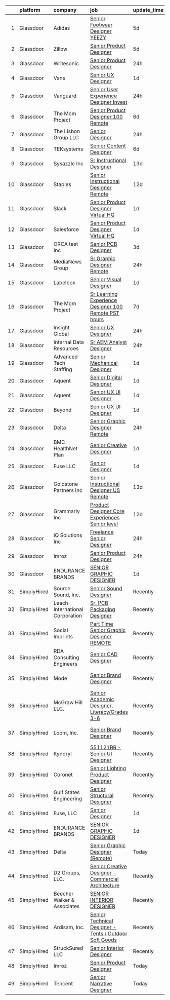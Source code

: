 

|    | platform    | company                         | job                                                                                                                                                                                                                                                                                                                                                                                                                                                                                                                                                                                                                                                                                                                                                                                                                                                                                                                                                                                                                                                                                                                                                                                                                                                                                                                                                                                                                                                                                                                                                                          | update_time   | location                 |
|---:|:------------|:--------------------------------|:-----------------------------------------------------------------------------------------------------------------------------------------------------------------------------------------------------------------------------------------------------------------------------------------------------------------------------------------------------------------------------------------------------------------------------------------------------------------------------------------------------------------------------------------------------------------------------------------------------------------------------------------------------------------------------------------------------------------------------------------------------------------------------------------------------------------------------------------------------------------------------------------------------------------------------------------------------------------------------------------------------------------------------------------------------------------------------------------------------------------------------------------------------------------------------------------------------------------------------------------------------------------------------------------------------------------------------------------------------------------------------------------------------------------------------------------------------------------------------------------------------------------------------------------------------------------------------|:--------------|:-------------------------|
|  1 | Glassdoor   | Adidas                          | [Senior Footwear Designer   YEEZY](https://www.glassdoor.com/partner/jobListing.htm?pos=125&ao=1136043&s=58&guid=000001831bf7c00794ba475a1ad87d18&src=GD_JOB_AD&t=SR&vt=w&cs=1_ad9b17dc&cb=1662621565332&jobListingId=1008115144490&jrtk=3-0-1gcdvfg1fkhrb801-1gcdvfg27ghqe800-e8216bb9d4683284-)                                                                                                                                                                                                                                                                                                                                                                                                                                                                                                                                                                                                                                                                                                                                                                                                                                                                                                                                                                                                                                                                                                                                                                                                                                                                            | 5d            | Los Angeles, CA          |
|  2 | Glassdoor   | Zillow                          | [Senior Product Designer](https://www.glassdoor.com/partner/jobListing.htm?pos=103&ao=1110586&s=58&guid=000001831bf7c00794ba475a1ad87d18&src=GD_JOB_AD&t=SR&vt=w&cs=1_7c6bf01d&cb=1662621565330&jobListingId=1008114837140&cpc=2CAED5C921A5F994&jrtk=3-0-1gcdvfg1fkhrb801-1gcdvfg27ghqe800-1ccacf801048374b--6NYlbfkN0ANMurRYyPEXg08u6OamUd1Mvhk-zhFSGYIZgoJR86UvYL2v6MoUqae-sD5DnU21vrmb30SKT2acmyFiFzWOPQ2CxQ8osiux1390edQMwiJc6YO67ewCjS01Cmt51c4fYWwQqVkKLEE2dIg2C0e_DnszOmY_leB2_n55S9BDs3923LCYSf0jKE9fYV5dX5y6EIvyDatksHJExOyyqI9XNebF0EhxE_5Qm8JIb9cu5DB7Yjn90ZLNwwHoqpAIkQebIGEVHEyq9oPS2-H4FOm4XMyn8V98D9cuyDduQrvvjhaovqsJw006A8fditmgbhz6KZ6xE_HI49gzLZ3CmSLUv6lnBsa8t8odRI3Jnu7XHXrVLfNtDjzpX2nXWy5ObJox1nFPIg8IPiybQ5rKNjFUs7-4znYcVi-O1L89sUow9QPGzplmUhlek6b1Ti8PnFGPkQajcorcVCrXvLB7fZD2KwM7oZJPjhdC4oQ6F-08G7iXZS_rT0_lCZ8KvUMykQYF2LOeMd--zO0d2BZRnAoBtcnI4ukSK3Pg55He5jxYkfG-mxucFbpV-z2tmFPYZXwoB2fBwd9fy8Cl3rao47y_MjVphEpfChkTbRtZ8W2J0m4QDlhl2APpwJ_N8DbojvszxqcFjZFe_fwhT0LxDJKejX9T-RDfEZ_5c3HAS8BkyLiae6G4n8QV9VRckH7PZ10NVoaBAnRruw2MoawIL5fe8rbs_bkZgikLcIeGexPGis6mbxxplli7PL8UYDmbUdh28-HfkOrZ2OZgusYNGIWfmuDGmBWMGeKV1AfJ6a4aTpk2TjmtXtjx97D1i8W5JXRBahTTrX9gnDiAn8Ek8ZVmZvx_Q-_okJOFuIoiZR0CsbvZ2IplS8WTsJJ-ObpvQt1f9yT3DcBeCBXJtdUjtGcN5l5Ti_HopZTYJM%3D)                                                                                                                                                                                                                                                                                  | 5d            | Irvine, CA               |
|  3 | Glassdoor   | Writesonic                      | [Senior Product Designer](https://www.glassdoor.com/partner/jobListing.htm?pos=127&ao=1136043&s=58&guid=000001831bf7c00794ba475a1ad87d18&src=GD_JOB_AD&t=SR&vt=w&cs=1_1f5eaac3&cb=1662621565333&jobListingId=1008124230939&jrtk=3-0-1gcdvfg1fkhrb801-1gcdvfg27ghqe800-e34c14eb14290fdc-)                                                                                                                                                                                                                                                                                                                                                                                                                                                                                                                                                                                                                                                                                                                                                                                                                                                                                                                                                                                                                                                                                                                                                                                                                                                                                     | 24h           | Remote                   |
|  4 | Glassdoor   | Vans                            | [Senior UX Designer](https://www.glassdoor.com/partner/jobListing.htm?pos=123&ao=1136043&s=58&guid=000001831bf7c00794ba475a1ad87d18&src=GD_JOB_AD&t=SR&vt=w&cs=1_dd1db5cb&cb=1662621565332&jobListingId=1008121672973&jrtk=3-0-1gcdvfg1fkhrb801-1gcdvfg27ghqe800-a24afcf250f3bbaa-)                                                                                                                                                                                                                                                                                                                                                                                                                                                                                                                                                                                                                                                                                                                                                                                                                                                                                                                                                                                                                                                                                                                                                                                                                                                                                          | 1d            | Colorado                 |
|  5 | Glassdoor   | Vanguard                        | [Senior User Experience Designer   Invest](https://www.glassdoor.com/partner/jobListing.htm?pos=104&ao=1110586&s=58&guid=000001831bf7c00794ba475a1ad87d18&src=GD_JOB_AD&t=SR&vt=w&cs=1_7646f437&cb=1662621565331&jobListingId=1008124272557&cpc=ACAF1607C5C1E404&jrtk=3-0-1gcdvfg1fkhrb801-1gcdvfg27ghqe800-a005b779d9950b08--6NYlbfkN0BWQs_M7ZA8XLbIFWVw-PYcVVEPryqVLyWhKaEKPskHyy2-z6Z78n5au6PljKOGTArGtn46cKS_oGyRuq-imvqj367xJEgQQ2x6a7-hejN_yYFohPBeq6kl-u2mHZyRP6g9hCs_xG0DV9UC5jjLeZaGywIN8vaIWdOznBkdJ23Rfi32VhxjAAEjV_HGN9MEhQYmz83I4jm1RVLSCCXda8TQiCZNLy-FCyj4DppTAegxhNLqQnSSoAf7nsALbRpha2EAww5SzB9VeD7ISeO5S0jdMQPVZEG_fleC9jss3_gH1gAJJBLU-0wavSEPvtOtpFhYiMyXBUCSoDiCu4KHB7XQeBp9n38IB7aka2vn-HWyAEuYClorp4ikI0ljHWTUFDsuqqOlhgvStitQEjxNPaRO_8lBIJsAeBRBYX--ZkDt7EN1S2J-8nvTTzTxm8P0oUejJQJ92J4CRN_Tz13sat7NSgRjgry1BpCIqEc9qWCDozAP9g-D3BRL2BFwP_MaxQYodTZ9vNh1X8IGYgX7kijgGSirehRV914i6kQmeDVychq4RagbNtUmea6mSydlOSumz99l_l4r-HYrLEIGjedAJRvsnH2Aynrw69ocYkcHHebomOGFxHV4sxm9_NW5XiuKD-U0TPvvNqK25fsS7tQT2YZshF-TUgT-Cqq28KZwqOfV67_zv7fg4cMYasuE8j-gYOGK-7_VbmBI6dhHMtPjEz0VOgrvpvV8HBH3tj3cHtyErp-aVd3sWWI7m57uTb84JQWagKxckW5D3YzGwDc0mJMvL2pPAFKUt2iL2QGnv3z84Dm-aXLRXfwpQc3nqzx7RzHeB3Sd48-V8CUutCk6NbbunDN7Q1mYHTwLRlOSuGVbukEvtHvDpIZGcHv2yM8MTp8hQ8ltZjh1CPMfHsZVlD8jUyI-ZuRstV4l3TLVzw74AWwqwltfWIvvukim6qQXHxWMk4tobbp2SW2q4J0ef9xckradLAEI1pdntuuR_gXY6yHGi-0YSTFzHHEzFwB2SrDCQB79r432M7MeC2eXDwvQKHoiQzqb0loFnj-YmMiXhBFKz9Cnzrd8-0YuaWap_iyryEWDxv7narMuM5-GptT4dE99Ocq7iFYje0c740nqqlGGxG-LtXp6JzJtAGn95VN_YqXPQ5lytdEjmj7-zF7H_0vvMb0%3D) | 24h           | Malvern, PA              |
|  6 | Glassdoor   | The Mom Project                 | [Senior Product Designer  100  Remote ](https://www.glassdoor.com/partner/jobListing.htm?pos=106&ao=1110586&s=58&guid=000001831bf7c00794ba475a1ad87d18&src=GD_JOB_AD&t=SR&vt=w&cs=1_a3de6ca2&cb=1662621565331&jobListingId=1008112300120&cpc=C19BE7EA145E205E&jrtk=3-0-1gcdvfg1fkhrb801-1gcdvfg27ghqe800-d957ba5292b8749a--6NYlbfkN0BDp_epf89aHDQhKpPegNJQ_ldQpEFZQsM9OcONMGxWx6pU56EKHF58QjVdAUvn2gUgn1E3661QXmo4POchIOua-134yFu7hMdutyJTXNL3dFISmCmER8_AwNcTtUGoQrzgEjgwKkbZ9hAOXEb75gv-s6WMLvqinLT1g8ZgGEKKUq-v2e1-KYvSqJUMbsnsJYPIbE0Z8i7xh1UAnQkwrJHe2tYd0X7r3d-Bt9-cERWCcMfxjoz12fMKkb98I0UDo-1TGVH7vQ-dGFdVlPTx5KCupLLanMLdxhidVb-P0OaF3ZctMMsNQPhk_j8ZUZkqcGpzZs9fwSAS0KLJCUN8NlIHLeqV0pXhDJrG-BbKCB7tGwT50UqhkqksUI2i2lpD0yMg1Sp5p1eH-82iUGXfchusbsATTnxAyUCPErAkQqA9eq4qoS461CPMkisgV0Qd4_J0upQpwRFkcFYMNTZbhCDExkD9mLVf6ee7Ishw52f3MfVcl7Zm8ivxu_dPT5-vGpbOlxM11OuTGj28P_4Nvvqj-9nlguTh8YGOpOIjpqoSLneCiQVxTfTqGSmBkOzj4Em7vSKPj2RZHw%3D%3D)                                                                                                                                                                                                                                                                                                                                                                                                                                                                                                                                                                                                                      | 6d            | Remote                   |
|  7 | Glassdoor   | The Lisbon Group  LLC           | [Senior Designer](https://www.glassdoor.com/partner/jobListing.htm?pos=124&ao=1136043&s=58&guid=000001831bf7c00794ba475a1ad87d18&src=GD_JOB_AD&t=SR&vt=w&ea=1&cs=1_5cfc92cd&cb=1662621565332&jobListingId=1008123338289&jrtk=3-0-1gcdvfg1fkhrb801-1gcdvfg27ghqe800-56af5db072dff4af-)                                                                                                                                                                                                                                                                                                                                                                                                                                                                                                                                                                                                                                                                                                                                                                                                                                                                                                                                                                                                                                                                                                                                                                                                                                                                                        | 24h           | Houston, TX              |
|  8 | Glassdoor   | TEKsystems                      | [Senior Content Designer](https://www.glassdoor.com/partner/jobListing.htm?pos=116&ao=1110586&s=58&guid=000001831bf7c00794ba475a1ad87d18&src=GD_JOB_AD&t=SR&vt=w&cs=1_47572130&cb=1662621565332&jobListingId=1008109232212&cpc=3BA4CE39D5B5DEF5&jrtk=3-0-1gcdvfg1fkhrb801-1gcdvfg27ghqe800-3d02cd1fc591f427--6NYlbfkN0AuKz8EBO1xHDEL7V2YF9xF3dC_I9B9i-Zw2Jh8clPMK3KTieKealHQMRxLfyLBLKL7Hm38dDXoDu1zpNUinjRa5LuRFcBSc5JCUb-F2QiJHnXuO7DXoPKjsOOdvQ1mHAM2Eqj6x_7FczrKDWMxuYax28uVfYT3yWNhbf7Yy_mVhsMQ5vTnhchym8_vzA9ARAdUrgtaPJeuUHxzh4ripGqdvU3KyfKj0IKo4Z2z8zf0AoRo4TYG-RXyurCq2En0ztPzP1Ttxe8kIy1MURWKOvjddEqU_F7CgIMAU99epXKy8f8jWcct_goNU1-CrOS-1lD-CgtWvJLgBfGJId9Lmr9s20O0-pfsog2_vDIh1m47uuXzKYU1Zg3I2S2uoesO6ztrA5ByeU1HPrlfJXHO1TzlpgpQ-4ICbN0SpbXUtnufTHMBQNqH5_bt_FmGMl3W5ZZB4eeG6AzMLhLV5szRjDW63bueYIU9z9CtYXw1kEqXBZcFLXWfGYYh-kXU58tjG8jseDwdQEOsXeFWLsbe0dvCusPq5-Pjr49OfTpoH80LhwUc0v-o7egLP-GygFb2PvB9EUSFUfGE66aQzuAMd2ZtBRyA1Gmayx5Q8PhDZgN2PBoHP2H5IVFwA-IIAo8lTwNG3RuIgAVYog-85l7EeR61JjjG8xg4iph8uouiRkjv5EiOJztV1dU1aFvdkg_asLKuAaSl4n_GhR6NTZCHXzJfwsNCJo0AvkzxlAVM5uzkMB5mqpPoJzqJRBXjRlwwT7qHmQp-S8QnfVzpk2N5vITfCOYvgDFfZbtjcZu5ynxB7Xe8m5lavAZwJk_cxZI05fam7-ebQMoLF685XToLaRDgSbrkjn6qJ0cA80Dc_f1DtgRnoBv5YR9EG2WmxGAXaK9OAQACGtSHF0UqLGH1524fQkyAvAfcuPQ%3D)                                                                                                                                                                                                                                                                                  | 6d            | Mountain View, CA        |
|  9 | Glassdoor   | Sysazzle Inc                    | [Sr  Instructional Designer](https://www.glassdoor.com/partner/jobListing.htm?pos=115&ao=1110586&s=58&guid=000001831bf7c00794ba475a1ad87d18&src=GD_JOB_AD&t=SR&vt=w&ea=1&cs=1_12632fd8&cb=1662621565332&jobListingId=1008094371868&cpc=9908D8D4413DBB8A&jrtk=3-0-1gcdvfg1fkhrb801-1gcdvfg27ghqe800-d1e30eb564645d32--6NYlbfkN0BHmuOUQiGxZlIboXRCrnOB1bk0QkSGbGX7yxzhgRysNhglpeekY3X1wDa7BzirfJIE-XZI96pT4vsCDo_PwVhCrQa8H_dn6HuGc3dI6Au5lFOBOQnw88rRufmRln1Uzxma7VZhtrwMd6uMTKFJi1s8KhsbQhyj9AFtzXfcqHMAkMfzRW14V10xerNyCpWVtNwrH6GkzbbZMiDcsHq7W0XKjVIcldA7rbjeLn60DtPiCwy00vqgFDc1UWB1aOAKmwcSDtoG2wsWyhCxGojOpUpJAg4gKb_5S1Te6G2XfVrMRYh2tZYoYX5lkUNQMDCnWBYu_USqVD2VEpAlObpA3Sv889QFN_YZh6-CZCHheA_w9kWB1v4Ry6QjFZamWFnVrfuvNKsCdjSPF3Do7TmUqkaqdC1Z-Alf77yjD59Oir1MGnsorX8wTkLq7v13sXJnTXgMwa03hn8iKW0M39Du3KW1fpxfEu5OZof5v59poofWNMHrZoE_P5A8g4QwBVN9-s4%3D)                                                                                                                                                                                                                                                                                                                                                                                                                                                                                                                                                                                                                                                                                                          | 13d           | Remote                   |
| 10 | Glassdoor   | Staples                         | [Senior Instructional Designer  Remote ](https://www.glassdoor.com/partner/jobListing.htm?pos=129&ao=1136043&s=58&guid=000001831bf7c00794ba475a1ad87d18&src=GD_JOB_AD&t=SR&vt=w&cs=1_3402ad2f&cb=1662621565333&jobListingId=1008096312200&jrtk=3-0-1gcdvfg1fkhrb801-1gcdvfg27ghqe800-53536dad47dcdb00-)                                                                                                                                                                                                                                                                                                                                                                                                                                                                                                                                                                                                                                                                                                                                                                                                                                                                                                                                                                                                                                                                                                                                                                                                                                                                      | 12d           | Framingham, MA           |
| 11 | Glassdoor   | Slack                           | [Senior Product Designer  Virtual HQ](https://www.glassdoor.com/partner/jobListing.htm?pos=117&ao=1136043&s=58&guid=000001831bf7c00794ba475a1ad87d18&src=GD_JOB_AD&t=SR&vt=w&cs=1_d8ee8cee&cb=1662621565332&jobListingId=1008120999130&jrtk=3-0-1gcdvfg1fkhrb801-1gcdvfg27ghqe800-85a9075fa1750793-)                                                                                                                                                                                                                                                                                                                                                                                                                                                                                                                                                                                                                                                                                                                                                                                                                                                                                                                                                                                                                                                                                                                                                                                                                                                                         | 1d            | San Francisco, CA        |
| 12 | Glassdoor   | Salesforce                      | [Senior Product Designer  Virtual HQ](https://www.glassdoor.com/partner/jobListing.htm?pos=120&ao=1136043&s=58&guid=000001831bf7c00794ba475a1ad87d18&src=GD_JOB_AD&t=SR&vt=w&cs=1_534e56cc&cb=1662621565332&jobListingId=1008121518662&jrtk=3-0-1gcdvfg1fkhrb801-1gcdvfg27ghqe800-3e81281f00d9b3e3-)                                                                                                                                                                                                                                                                                                                                                                                                                                                                                                                                                                                                                                                                                                                                                                                                                                                                                                                                                                                                                                                                                                                                                                                                                                                                         | 1d            | Remote                   |
| 13 | Glassdoor   | ORCA test  Inc                  | [Senior PCB Designer](https://www.glassdoor.com/partner/jobListing.htm?pos=101&ao=1110586&s=58&guid=000001831bf7c00794ba475a1ad87d18&src=GD_JOB_AD&t=SR&vt=w&ea=1&cs=1_dfaf41fc&cb=1662621565331&jobListingId=1008117629711&cpc=0AE43CF55DD5119E&jrtk=3-0-1gcdvfg1fkhrb801-1gcdvfg27ghqe800-1376f8354f00a36a--6NYlbfkN0A953Z9EfJZc5Z9y7Wb0NkuJO-5BBnqXCJSieP3bN3oTxAO8dGQJw4j9fmUpM-NEMBgudJcq7mJPkKFTho0KWlf1avwem0MYtumXE65bwg7YXIQibV2OD8tlQ5st8zNeTLMjSy5dEysL9hVJoUCGqxFHSn0x6elus7p1hXe6X2r-JJyZ0AjPGSZ_oWPp-rwZk4sEapuS8JfRegaK-kB-dB3dGsNTaQJ7VoM_qXabEcTT7U58ymsVBn0jJcjVHICOXIlZho3O9AvyvriaJgBfjQlXDkySL1-cVeBxiZmZecnmCu0EVc6kmy5PvuQpb1InBim0Vtce6z724pemstecBbJt1VskZbLkA7evSzXjHJPCo4bUEiCWwLQ7sXzHRLZxyNPQ2FwXTSaPtceoOZya38vuQgs9u1lyGSyduf8LiF8yzB1M0kon5SmpaOjZVVHb513Vt57IrflBxPSMLx1iAKVTvfM52ewiTis9rGTo-osE1jk02hnJYK4BY7NQq8oxF9mvFYHqjFTFw%3D%3D)                                                                                                                                                                                                                                                                                                                                                                                                                                                                                                                                                                                                                                                                                                   | 3d            | Remote                   |
| 14 | Glassdoor   | MediaNews Group                 | [Sr  Graphic Designer  Remote ](https://www.glassdoor.com/partner/jobListing.htm?pos=119&ao=1136043&s=58&guid=000001831bf7c00794ba475a1ad87d18&src=GD_JOB_AD&t=SR&vt=w&ea=1&cs=1_65159bc4&cb=1662621565332&jobListingId=1008124054960&jrtk=3-0-1gcdvfg1fkhrb801-1gcdvfg27ghqe800-ce7eac938d021409-)                                                                                                                                                                                                                                                                                                                                                                                                                                                                                                                                                                                                                                                                                                                                                                                                                                                                                                                                                                                                                                                                                                                                                                                                                                                                          | 24h           | Sheboygan, WI            |
| 15 | Glassdoor   | Labelbox                        | [Senior Visual Designer](https://www.glassdoor.com/partner/jobListing.htm?pos=130&ao=1136043&s=58&guid=000001831bf7c00794ba475a1ad87d18&src=GD_JOB_AD&t=SR&vt=w&cs=1_f832fdfe&cb=1662621565333&jobListingId=1008121669616&jrtk=3-0-1gcdvfg1fkhrb801-1gcdvfg27ghqe800-4a0591465191aff7-)                                                                                                                                                                                                                                                                                                                                                                                                                                                                                                                                                                                                                                                                                                                                                                                                                                                                                                                                                                                                                                                                                                                                                                                                                                                                                      | 1d            | Remote                   |
| 16 | Glassdoor   | The Mom Project                 | [Sr  Learning Experience Designer  100  Remote  PST hours ](https://www.glassdoor.com/partner/jobListing.htm?pos=108&ao=1110586&s=58&guid=000001831bf7c00794ba475a1ad87d18&src=GD_JOB_AD&t=SR&vt=w&cs=1_bc090601&cb=1662621565331&jobListingId=1008107784101&cpc=E773D000C9BC26FA&jrtk=3-0-1gcdvfg1fkhrb801-1gcdvfg27ghqe800-d11787cac4bd37f5--6NYlbfkN0BDp_epf89aHDQhKpPegNJQ_ldQpEFZQsM9OcONMGxWx6pU56EKHF58QjVdAUvn2gV3oytsL_dEk-X18JnFLGvyBJotP02NtkanqVvXM8rHs2FYrv9-BriNOv4j0YumSrYc2jQ9uCC6iVfJItfkDG5R3-qGl_vtXh3nHQQrlrMUuICNuF6uFAYRp5M3lH3j2eHJad3LVqTfdSKF0ycL38h8UOjgBzYgxJhwW8zoPTITaedEFSkjdQftFUxeO_tLfK-5OsORHA1cxGZjcn_hUCa0ZxifXrQHCjZ19ar_E_T_JBcH0RsRtoD5CkNlwB-ZJ4SRiXFMuLIXmO6PFx_vSGsm98SWQS6TmAhzOKnD3492c2rNKo2NvgP_MZFB9t_pzz5f2FraafWZxV5q8nKm_YiMBAvhgoxiso--Jyh0vv0PoIeUNIDiMmSi61hTf22f3ZIb2kUorph0B_8wB-Zs3OujV3LwBLd6CcFrNUaZwmcqwk35_dyu0WHNpGnj5pkjaQJTFq_zbujMItcGSe20sYbd8eemltjJASqx0qnT8Jugxms22YUleqbXe_wHof4qdv8Sbi8jK3cPig%3D%3D)                                                                                                                                                                                                                                                                                                                                                                                                                                                                                                                                                                                                  | 7d            | Remote                   |
| 17 | Glassdoor   | Insight Global                  | [Senior UX Designer](https://www.glassdoor.com/partner/jobListing.htm?pos=110&ao=1110586&s=58&guid=000001831bf7c00794ba475a1ad87d18&src=GD_JOB_AD&t=SR&vt=w&ea=1&cs=1_ad7f3caa&cb=1662621565332&jobListingId=1008123814784&cpc=F41FEAB56D215062&jrtk=3-0-1gcdvfg1fkhrb801-1gcdvfg27ghqe800-26f9d6c9c97c9aa3--6NYlbfkN0BKkHZu3wF05EeDimN_p6sYpKCMArvwa95YdH7UpkaBCi52Bcb3JNt3QpXU1JGZrLQA2U3a8yqFI8SEampwOT2qepfkjiOAqDlfwCy_l7eyHN0VEwi18hv4UzynhN7g59ghZmMOqT_rL8jgwhEBmncro-5q11KXDXQdMcSxeGVOTHpS2uL9kIukrlFtCicbjquPw8jmO2L-iNPdKp5Q0Hb9tGH8ScrTe-cAYXAQmwmvQkInfhtVPEx89TqWCMDFwn9p9SPmhypyNvmBL2rFhnlz8g-uXQj20tzO9MjAlXVOq06aqdvuWhdCELycB2UfONq9J6lEGtbkmUTF-AMP3lOiwQQozHzf68SY83KwmMa5aaahc1Wq9k74zVNRej4aG-Gtytq3oDtZC5PrzGwJx7f0tcFrp4tGXs0N26ZgRDiVnSdafnYoboC9M_cGdbTYaJe1u288l4nqJWEmakrfcnsH6_s98UgYwTf8DHJJY1bMT-Fcg-Z4Jh2k8DmtjTfmu7hDjSySDv6wrQ%3D%3D)                                                                                                                                                                                                                                                                                                                                                                                                                                                                                                                                                                                                                                                                                                    | 24h           | Remote                   |
| 18 | Glassdoor   | Internal Data Resources         | [Sr  AEM Analyst   Designer](https://www.glassdoor.com/partner/jobListing.htm?pos=114&ao=1110586&s=58&guid=000001831bf7c00794ba475a1ad87d18&src=GD_JOB_AD&t=SR&vt=w&ea=1&cs=1_2f4c17c3&cb=1662621565332&jobListingId=1008123079606&cpc=32EE424DE2B657EB&jrtk=3-0-1gcdvfg1fkhrb801-1gcdvfg27ghqe800-9fd5bd4924fe6680--6NYlbfkN0D-IIHpRgNhhiguU_t6VlqfhfFf3-SclHiEW6RanCpGL8wFVSAuk-AYI9mZ-8RRobem2FqOkPFLvtyxFupTBLd0pRaYWYXpJTMVqET6KMeSy6gzeSlaSm3Rk_Z1qTB3o-7gmu46DPNDYjfHaxiuc8dKAVsm_PQjGY5LwBVVl-mQSBe7hKFTcJahATue3wGPtG3xtalz5BYyxTyAirjAMDhy7Qt1X62T47Vn0biEimQ9tj9Kc8czCERfOkIZLUDTGvuhoPtYP-1nT9hoUqOouhPttGBnBKe9Bhd4IFtRlMpMW0wUwwpIxaRbiQbzdqQfJB_PChgt_v9zokYR9n5d8vN27evGr_rlCL96ohpTIZwPkPaX0dm5bi_QcgAynr0MZDwX6y3C4JP0StD3MbmOrF1S6CzDF-Y_KNWMBeK323NEcb4AmnJd5k3slAPup5dAJ1uhaUuxDxjwFiIGZUD3MKUIR2DE6AtGI41OwEWeY-Qhbz2-L1c6fA3SafEg3vx6i9L0qIjoAe1vAA%3D%3D)                                                                                                                                                                                                                                                                                                                                                                                                                                                                                                                                                                                                                                                                                            | 24h           | Remote                   |
| 19 | Glassdoor   | Advanced Tech Staffing          | [Senior Mechanical Designer](https://www.glassdoor.com/partner/jobListing.htm?pos=105&ao=1110586&s=58&guid=000001831bf7c00794ba475a1ad87d18&src=GD_JOB_AD&t=SR&vt=w&ea=1&cs=1_03ef88aa&cb=1662621565331&jobListingId=1008120777200&cpc=6945AE2F4B03E059&jrtk=3-0-1gcdvfg1fkhrb801-1gcdvfg27ghqe800-4d14c7229e2674fd--6NYlbfkN0A9CgweQScmmzXFz_AWEu-16fuTZ4lws6om7T2AJ3_8yGS3fxso7EQq06-EfO0Qsp3g2u6xgPfED9srF_NKzR8aRx3LJqGCnbP1ImipvVp1DHAWkbu6FGGeWoZwXVSUY77T1J6l06SzpMrzTfw-AjoRj-1zXuGJ-qhUhWAs7C3YdsXx8TAa9GaUiODYOXoJEaf16lbZjZZC_0_l-wNDbZocRvRDCJrz0HOsNfIk6r56Xv-GXeuN8UPhcT2iHUTt5PtrMO1Sz23iXUqFjiRRkIgjJ7j_l87bvrtzhEFnPx1uSU8ASgs67GE97JvgX1b3BCS4kPvtVFCq4V-mpYW3lpDsJFVisve0DALE7dc562BlEIbuxFGApz6b3rosPI8m6Kaiwx375hN6QAr4m-XGjjuZXEk3lAM3YAvvuy7lRiyuZcA2Xs1_Cd66wAMJuXHUyAi2jwZjw28YhMZFU8JVvDzYJMpmO9BBJ-NXCyZNAuORvBMnrrFPH9O-pNSh-zxljGquzdb7Ujev_ElTzaUvjJgB)                                                                                                                                                                                                                                                                                                                                                                                                                                                                                                                                                                                                                                                                                        | 1d            | Beltsville, MD           |
| 20 | Glassdoor   | Aquent                          | [Senior Digital Designer](https://www.glassdoor.com/partner/jobListing.htm?pos=112&ao=1110586&s=58&guid=000001831bf7c00794ba475a1ad87d18&src=GD_JOB_AD&t=SR&vt=w&cs=1_506d3d95&cb=1662621565332&jobListingId=1008121287506&cpc=0FE1F5EA2BC84A01&jrtk=3-0-1gcdvfg1fkhrb801-1gcdvfg27ghqe800-8fa64d3971e44918--6NYlbfkN0DMrcEu7yrtATojKJA7cEzGQ3FdRGWLh0CZQInL4ECGI9gD0Wolx9R2v-Aex0-GK06a35smEamgRsabW3UhIEsn0iOIQzMTsf7cstLR5O5-aXJSTxTxfvZHaX2u63mLl6dYi_4Tr_hQx7k2YwGPlLWjkViCGiIa2TrcqcyabdniAgIl-7rov4r43P0BoSAPhWb9Bb2uqnpRxAL5Te94iSPEo7TNBmDUAy7QVc6AyQmd73hD_CpJrrWYvfjae6d4tkMa-bbcQMHaLmFFsFRFpYDbH9INIIcVLfZgF9Neq8kqdpO6JWZQGvBsdAk16SkmCY5Y6ciDBBqopSPCZ-P5klwPG5lPwgsiEU-6E_oQMA6KiUj25sxJrGxUrryuXxBu-_LhXOYeXWTHzkQ3agCpolaq7GIqwqNqcT6wVDVlMGYwrq3mPB984hGw_cB-cJeSMBle7rLaT2xnSw%3D%3D)                                                                                                                                                                                                                                                                                                                                                                                                                                                                                                                                                                                                                                                                                                                                                                    | 1d            | Orlando, FL              |
| 21 | Glassdoor   | Aquent                          | [Senior UX   UI Designer](https://www.glassdoor.com/partner/jobListing.htm?pos=111&ao=1110586&s=58&guid=000001831bf7c00794ba475a1ad87d18&src=GD_JOB_AD&t=SR&vt=w&cs=1_25ec1a12&cb=1662621565331&jobListingId=1008121287520&cpc=654405A9B1E0A9F5&jrtk=3-0-1gcdvfg1fkhrb801-1gcdvfg27ghqe800-bc2b26530c01d361--6NYlbfkN0DMrcEu7yrtATojKJA7cEzGQ3FdRGWLh0CZQInL4ECGI9gD0Wolx9R2EDT7B77c2cQrmbkUFXy7nOdmz00FD2HvEPxcWREZd1TAFmVdxwFbNWe48dyEFRR7kwBSqvIq00N-vxEiZT5eIaFI-NvKsZgY4vAjkYwPVtI1SkVG4zcFXK7hCvVGgNF6E3dbBK8cP6cfclz79i_Aqjq7Yr4jart-oy3huFIyeEQeOAUHGgXsJPs6SalwSFCYRAndSHJEgNazU6_TKxzt2i2r6RLoeKjkDmlEISEJOiXOIfBGh3XMkRR2V-N0uvMWEO4r9TbD_8Bg2fU9HXGYwzWfEuMqt-V4fI64NM-yeIT3HdI4ANBBwqpjPFXFxEc6r3A5MGzcOlYnRoxa-Gr70VoNXn9o6f9ayQmcrwwefDkNx-vyR31Bpfv4489K015sWedjqxEOBWMkgzNM0Z5di61hnRIeyiof)                                                                                                                                                                                                                                                                                                                                                                                                                                                                                                                                                                                                                                                                                                                                                                | 1d            | Remote                   |
| 22 | Glassdoor   | Beyond                          | [Senior UX UI Designer](https://www.glassdoor.com/partner/jobListing.htm?pos=107&ao=1110586&s=58&guid=000001831bf7c00794ba475a1ad87d18&src=GD_JOB_AD&t=SR&vt=w&cs=1_e0585518&cb=1662621565331&jobListingId=1008120705478&cpc=DE56C24FF6DEC286&jrtk=3-0-1gcdvfg1fkhrb801-1gcdvfg27ghqe800-8263f8dba5215fc4--6NYlbfkN0DG4ntHtB_rMsnfhgmnSvK2brktLme1L4SiDeJjQ-izrVOLqRJ5-yjEhSyAj73O13QCfwQQ3-HGC4D6LuPDos4vVbp-nbv89X_6pCibdoYhExgPLyQWtXUQ1JxQPAivbn_iPWBpuEIVWmtSfQdwUqK--wnkGMGuvzrJEz8JBeX0ihNNN05C8fc_LVcUVCOZwZdOhGdW6jTyYMKS7nzHj4QxQnlzjdR_oX9TmX3n0rNomXe7nE7i4ANzuf3J5k-2fK_9VrCA7NX58SpzbMJ1d82gQ1Lqwb9sUU40j5YadOeWeOZwp5cP4amt7uCq4xutnrAHjuVhGifk1GMdMrM3voO9eXSlhoUvXy5HhFyXseesMEJ81_Pufvo7f4rOsPgVBtHuZFNYQy09bs5KYyyf_HBK6FprWpNZ1q6kQukKrNNwtyaucjBmr8KXRUknEGPjasiuwy8Ee9bmqssET2nEQnlZytsUwJvygP0gxfRTO6i_ttdzzxRhLJ_QnqBoNpznF8a18Thgz2C8pX-LhBw1mQUfp_QZVOejqCYuskAYsgmHLx6-8HP5fGkzKe_X-8Iu_wZts_Vbmcfy3amadoaypTy7PnGuhkVXqLGqEZIvvbYzV1IftxT2NY3N4vvP_2KTeVm2_duYxkLMGM71jd8SZ5WwMyzNJ-fcKfrnal2jl7JEE-CxCXkAFfP8Gp_CZv8Q4P7720Zv0oKCdJwBZJ-x3_XHWBaWjvfDTZsyzrfqS-SFJHCuaAPMtg2ZRfcrQssgCwQrXtbHKmUgwptGmrwtjIIheKHyciJVMP7cKEkQp2SUaIwUOIlSBlU34U-lYA7FZp7sP9LwEDPy9nOKLP5dl5QYv0c4CvK7whdVqQ-IlsNfTTnmxSrWBIoiUrCiFa55WObqgdU9qHleg4Z9Nuck6tffpa30BdIPwzQYS58kuo4ebuE3cSchP_toQtLoYe58vFyDCHiNGSlk5hfkxz-z6TiqZyBcBcUdGi5VmkGjokd4CA%3D%3D)                                                                                                                                                                                                      | 1d            | Remote                   |
| 23 | Glassdoor   | Delta                           | [Senior Graphic Designer  Remote ](https://www.glassdoor.com/partner/jobListing.htm?pos=113&ao=1136043&s=58&guid=000001831bf7c00794ba475a1ad87d18&src=GD_JOB_AD&t=SR&vt=w&ea=1&cs=1_9779452a&cb=1662621565332&jobListingId=1008123270816&jrtk=3-0-1gcdvfg1fkhrb801-1gcdvfg27ghqe800-105f4fb00fddf959-)                                                                                                                                                                                                                                                                                                                                                                                                                                                                                                                                                                                                                                                                                                                                                                                                                                                                                                                                                                                                                                                                                                                                                                                                                                                                       | 24h           | Saint Joseph, MO         |
| 24 | Glassdoor   | BMC HealthNet Plan              | [Senior Creative Designer](https://www.glassdoor.com/partner/jobListing.htm?pos=128&ao=1136043&s=58&guid=000001831bf7c00794ba475a1ad87d18&src=GD_JOB_AD&t=SR&vt=w&cs=1_8b89c2fb&cb=1662621565333&jobListingId=1008121961361&jrtk=3-0-1gcdvfg1fkhrb801-1gcdvfg27ghqe800-b35751445bcc6f6c-)                                                                                                                                                                                                                                                                                                                                                                                                                                                                                                                                                                                                                                                                                                                                                                                                                                                                                                                                                                                                                                                                                                                                                                                                                                                                                    | 1d            | Boston, MA               |
| 25 | Glassdoor   | Fuse  LLC                       | [Senior Designer](https://www.glassdoor.com/partner/jobListing.htm?pos=121&ao=1136043&s=58&guid=000001831bf7c00794ba475a1ad87d18&src=GD_JOB_AD&t=SR&vt=w&ea=1&cs=1_27cc5cbf&cb=1662621565332&jobListingId=1008121267020&jrtk=3-0-1gcdvfg1fkhrb801-1gcdvfg27ghqe800-e0ae009ce0f04c87-)                                                                                                                                                                                                                                                                                                                                                                                                                                                                                                                                                                                                                                                                                                                                                                                                                                                                                                                                                                                                                                                                                                                                                                                                                                                                                        | 1d            | Remote                   |
| 26 | Glassdoor   | Goldstone Partners  Inc         | [Senior Instructional Designer   US Remote](https://www.glassdoor.com/partner/jobListing.htm?pos=109&ao=1110586&s=58&guid=000001831bf7c00794ba475a1ad87d18&src=GD_JOB_AD&t=SR&vt=w&ea=1&cs=1_a0585073&cb=1662621565332&jobListingId=1008093904929&cpc=0C139D4CAD5A6DB2&jrtk=3-0-1gcdvfg1fkhrb801-1gcdvfg27ghqe800-5202ce04265d5c70--6NYlbfkN0ABtSe9p0wXu9XhEGBvr0gPBLYvgOYhvhqOFLbSAnwpBkPlPB9eAZqGBtLyjLFBMY5nKysxXRirCTsiWSRO-Ca9WEXMv6NyscCp2zbMXVKrlZAX7YrZqvv5ax9GEHcFiWlwlP41oCOWEqJlAZY3COdlh_-D3aRQEgq8_ZLR_qdVlwH81_TRCGxUvDdG9jAAab99rurVn30XAfbjfKXjiyizq1ONm4hfHPBODWBe_efduEu2YApdjDWAUU6nR58M7I1riAI6Z6YVZeTLnkWQaKTZ-kyRK-ZtL1ctDYBKrDmaygoeBjDGTRPc_GHiOy2jJv-g9_OyMfKNRcypGrz5DfU7yGnMJrJNazuo3Uo9Dl5VcTPxg1pzzeVMj1iSPOcr3JaEj3QD-AQKqKMfLcfLZyjeUBSfAlmM6n2NjJCeh4LPm7-MmRI15YOkhf2OrqDgBCCmHnUZZEivaH1xL3wQm5xuGz5Gmt79y1fafo3IzWjNzPyfdXgwU_Zh-WzkijCql6yJR_ObRzmCq5Lagz3EVOYH)                                                                                                                                                                                                                                                                                                                                                                                                                                                                                                                                                                                                                                                                         | 13d           | Remote                   |
| 27 | Glassdoor   | Grammarly  Inc                  | [Product Designer  Core Experiences  Senior level ](https://www.glassdoor.com/partner/jobListing.htm?pos=122&ao=1136043&s=58&guid=000001831bf7c00794ba475a1ad87d18&src=GD_JOB_AD&t=SR&vt=w&cs=1_bcdfcf4f&cb=1662621565332&jobListingId=1008097493062&jrtk=3-0-1gcdvfg1fkhrb801-1gcdvfg27ghqe800-08a9f32f14dedf33-)                                                                                                                                                                                                                                                                                                                                                                                                                                                                                                                                                                                                                                                                                                                                                                                                                                                                                                                                                                                                                                                                                                                                                                                                                                                           | 12d           | Remote                   |
| 28 | Glassdoor   | IQ Solutions Inc                | [Freelance Senior Designer](https://www.glassdoor.com/partner/jobListing.htm?pos=118&ao=1136043&s=58&guid=000001831bf7c00794ba475a1ad87d18&src=GD_JOB_AD&t=SR&vt=w&cs=1_72e21b13&cb=1662621565332&jobListingId=1008123567972&jrtk=3-0-1gcdvfg1fkhrb801-1gcdvfg27ghqe800-ff9419ddced1d15d-)                                                                                                                                                                                                                                                                                                                                                                                                                                                                                                                                                                                                                                                                                                                                                                                                                                                                                                                                                                                                                                                                                                                                                                                                                                                                                   | 24h           | Remote                   |
| 29 | Glassdoor   | Imroz                           | [Senior Product Designer](https://www.glassdoor.com/partner/jobListing.htm?pos=126&ao=1136043&s=58&guid=000001831bf7c00794ba475a1ad87d18&src=GD_JOB_AD&t=SR&vt=w&ea=1&cs=1_11b059a0&cb=1662621565333&jobListingId=1008122807218&jrtk=3-0-1gcdvfg1fkhrb801-1gcdvfg27ghqe800-3c90933b76e62c09-)                                                                                                                                                                                                                                                                                                                                                                                                                                                                                                                                                                                                                                                                                                                                                                                                                                                                                                                                                                                                                                                                                                                                                                                                                                                                                | 24h           | Remote                   |
| 30 | Glassdoor   | ENDURANCE BRANDS                | [SENIOR GRAPHIC DESIGNER](https://www.glassdoor.com/partner/jobListing.htm?pos=102&ao=1110586&s=58&guid=000001831bf7c00794ba475a1ad87d18&src=GD_JOB_AD&t=SR&vt=w&ea=1&cs=1_430424fc&cb=1662621565331&jobListingId=1008120883451&cpc=B076152010A3B66C&jrtk=3-0-1gcdvfg1fkhrb801-1gcdvfg27ghqe800-ebc56f3655b28881--6NYlbfkN0DmZVLlYDjpz-TD_GVq7YXt0ddP6ezPJm9WMZ72BxiLGazOFBf99UQDJ1xUfXxnn5-d6WU9eVcQ2E7jaafIaDwVMUicsDwIYexr9jmP0SR4JwWNrVscx3-nsKWogUMt5E1nYJXhLYXjrQsNjQtNT9fgF7nck30e13GCAFgQqtA5mXAxJahnlrJiuSDWowxFK_CDctjTnOZ-Uxk8EXfbw93kxBPTylZZBHzhiJYBJef5NfS9N4Mvk7CSpK4PLJSa0DIlyucCL0TXfzkfq6reAUz1Z5fjDzPpxRZyMPa0aNqfH2loT1b-R0skxs_QhuOQ-eSciIXRPCU8bIsfTDy41s_o1-ed1JooV5RNGCYbrqFYO9eD0WQD9eTq6yzd1Yx9V-8NluZ-e_eVnqzP8inTNZzdbTT0ZxL9N5oaPeRSE3K_kj3CzwVFgC1gjMFJ-m5yEsVVLrH9t40JbE5uGyjJt-G7j1AjyIFCx4Hi7Ef9qMok_2_xsZxRj3khxb0SR11TzS4%3D)                                                                                                                                                                                                                                                                                                                                                                                                                                                                                                                                                                                                                                                                                                             | 1d            | Remote                   |
| 31 | SimplyHired | Source Sound, Inc.              | [Senior Sound Designer](https://www.simplyhired.com/job/mw3datBFZnSnzm3SFniNFlYC60OHbjYX1kgvM61bk-lO-0QBaaabnQ?q=senior+designer)                                                                                                                                                                                                                                                                                                                                                                                                                                                                                                                                                                                                                                                                                                                                                                                                                                                                                                                                                                                                                                                                                                                                                                                                                                                                                                                                                                                                                                            | Recently      | Remote                   |
| 32 | SimplyHired | Leach International Corporation | [Sr. PCB Packaging Designer](https://www.simplyhired.com/job/CY_L3ifU6jHJIruCEt2By_gDJBLASOEM4rp4V4wOYWCvOYRfJANygg?q=senior+designer)                                                                                                                                                                                                                                                                                                                                                                                                                                                                                                                                                                                                                                                                                                                                                                                                                                                                                                                                                                                                                                                                                                                                                                                                                                                                                                                                                                                                                                       | Recently      | Buena Park, CA           |
| 33 | SimplyHired | Social Imprints                 | [Part Time Senior Graphic Designer REMOTE](https://www.simplyhired.com/job/-zvFLBpSZsjrGLrKqmMI4i2VH5-GlD9yud5bcwzox6-3mdu-ZL9olg?q=senior+designer)                                                                                                                                                                                                                                                                                                                                                                                                                                                                                                                                                                                                                                                                                                                                                                                                                                                                                                                                                                                                                                                                                                                                                                                                                                                                                                                                                                                                                         | Recently      | Remote                   |
| 34 | SimplyHired | RDA Consulting Engineers        | [Senior CAD Designer](https://www.simplyhired.com/job/vENouLNEc17Izi_TDwTME8PJFtkMGYPvZMEeInCI4_VohSS3NaQ29w?q=senior+designer)                                                                                                                                                                                                                                                                                                                                                                                                                                                                                                                                                                                                                                                                                                                                                                                                                                                                                                                                                                                                                                                                                                                                                                                                                                                                                                                                                                                                                                              | Recently      | Naples, FL               |
| 35 | SimplyHired | Mode                            | [Senior Brand Designer](https://www.simplyhired.com/job/1mgfwCuGS0yn51Hhdsx6PbqOH51cxJqVPPv7xJC7aJOVS1DISOu1Gw?q=senior+designer)                                                                                                                                                                                                                                                                                                                                                                                                                                                                                                                                                                                                                                                                                                                                                                                                                                                                                                                                                                                                                                                                                                                                                                                                                                                                                                                                                                                                                                            | Recently      | Tacoma, WA +21 locations |
| 36 | SimplyHired | McGraw Hill LLC.                | [Senior Academic Designer, Literacy/Grades 3-6](https://www.simplyhired.com/job/5Yq6-bs39d-lRkUh8JQWPX-UP1m7gNcrGKxP0EYEAsOLbysUq9UzSg?q=senior+designer)                                                                                                                                                                                                                                                                                                                                                                                                                                                                                                                                                                                                                                                                                                                                                                                                                                                                                                                                                                                                                                                                                                                                                                                                                                                                                                                                                                                                                    | Recently      | Remote                   |
| 37 | SimplyHired | Loom, Inc.                      | [Senior Brand Designer](https://www.simplyhired.com/job/RotoE6M4z_IS6EiHlSiCY7xeUjxqHQGW_C3bdDeUPDF3BwBdUnnt5A?q=senior+designer)                                                                                                                                                                                                                                                                                                                                                                                                                                                                                                                                                                                                                                                                                                                                                                                                                                                                                                                                                                                                                                                                                                                                                                                                                                                                                                                                                                                                                                            | Recently      | San Francisco, CA        |
| 38 | SimplyHired | Kyndryl                         | [551121BR - Senior UI Designer](https://www.simplyhired.com/job/ln0q34g6s9axBOm-rTUWAVtLoFSFqQUKmESbQP3-Av_kUwzfaMU9MQ?q=senior+designer)                                                                                                                                                                                                                                                                                                                                                                                                                                                                                                                                                                                                                                                                                                                                                                                                                                                                                                                                                                                                                                                                                                                                                                                                                                                                                                                                                                                                                                    | Recently      | Remote                   |
| 39 | SimplyHired | Coronet                         | [Senior Lighting Product Designer](https://www.simplyhired.com/job/RfGhSWtuJ_lg6SsxwQD_ajD3-LAV4Tdv2X1UfMnbVnV2FPULJvEhtw?q=senior+designer)                                                                                                                                                                                                                                                                                                                                                                                                                                                                                                                                                                                                                                                                                                                                                                                                                                                                                                                                                                                                                                                                                                                                                                                                                                                                                                                                                                                                                                 | Recently      | Totowa, NJ               |
| 40 | SimplyHired | Gulf States Engineering         | [Senior Structural Designer](https://www.simplyhired.com/job/sWJd1AGBak9VNt3CPVsgwTwNrV3bBNKewzpRUnDXFBcJp5E1I2CC8Q?q=senior+designer)                                                                                                                                                                                                                                                                                                                                                                                                                                                                                                                                                                                                                                                                                                                                                                                                                                                                                                                                                                                                                                                                                                                                                                                                                                                                                                                                                                                                                                       | Recently      | Mobile, AL               |
| 41 | SimplyHired | Fuse, LLC                       | [Senior Designer](https://www.simplyhired.com/job/af9BKYcBSEURPZmToLzTAR_fg7uNaS0OEwgRkrEByxRxbSew8aWtSQ?q=senior+designer)                                                                                                                                                                                                                                                                                                                                                                                                                                                                                                                                                                                                                                                                                                                                                                                                                                                                                                                                                                                                                                                                                                                                                                                                                                                                                                                                                                                                                                                  | 1d            | Remote +1 location       |
| 42 | SimplyHired | ENDURANCE BRANDS                | [SENIOR GRAPHIC DESIGNER](https://www.simplyhired.com/job/062ju20orHzbTLxHf4L7CFQ-tPYGw819DvnVDZhMpYMkcWiRrmjQ2g?q=senior+designer)                                                                                                                                                                                                                                                                                                                                                                                                                                                                                                                                                                                                                                                                                                                                                                                                                                                                                                                                                                                                                                                                                                                                                                                                                                                                                                                                                                                                                                          | 1d            | Remote                   |
| 43 | SimplyHired | Delta                           | [Senior Graphic Designer (Remote)](https://www.simplyhired.com/job/3TCT9ZtxDAWSYmyNiVFE56bSfmCLLCJxdlFWuXXmei3CFHD4OKRYHw?q=senior+designer)                                                                                                                                                                                                                                                                                                                                                                                                                                                                                                                                                                                                                                                                                                                                                                                                                                                                                                                                                                                                                                                                                                                                                                                                                                                                                                                                                                                                                                 | Today         | Saint Joseph, MO         |
| 44 | SimplyHired | D2 Groups, LLC.                 | [Senior Creative Designer - Commercial Architecture](https://www.simplyhired.com/job/Yzphuvu4v4KIeGAg97r-GC4K2aaGuq7WuIAfSSpOBYl9P_dmzDtnLw?q=senior+designer)                                                                                                                                                                                                                                                                                                                                                                                                                                                                                                                                                                                                                                                                                                                                                                                                                                                                                                                                                                                                                                                                                                                                                                                                                                                                                                                                                                                                               | Recently      | King of Prussia, PA      |
| 45 | SimplyHired | Beecher Walker & Associates     | [SENIOR INTERIOR DESIGNER](https://www.simplyhired.com/job/XbVSq3N8v3GsBVpHxeBzsMGAz_x5Dp9z0KH8ggydK_8JCR50r7nJMw?q=senior+designer)                                                                                                                                                                                                                                                                                                                                                                                                                                                                                                                                                                                                                                                                                                                                                                                                                                                                                                                                                                                                                                                                                                                                                                                                                                                                                                                                                                                                                                         | Recently      | Salt Lake City, UT       |
| 46 | SimplyHired | Ardisam, Inc.                   | [Senior Technical Designer - Tents / Outdoor Soft Goods](https://www.simplyhired.com/job/kSdToVrQx3BPRBpCk2JhIU0d14q8Vy8EH6MGoL8Ol0v7nzLCHxcr8g?q=senior+designer)                                                                                                                                                                                                                                                                                                                                                                                                                                                                                                                                                                                                                                                                                                                                                                                                                                                                                                                                                                                                                                                                                                                                                                                                                                                                                                                                                                                                           | Recently      | Cumberland, WI           |
| 47 | SimplyHired | StruckSured LLC                 | [Senior Interior Designer](https://www.simplyhired.com/job/xA4oXDNQAtjFEKZbHbKCohF2UYGnbPhbzc4KRtGgkJGmFgFsisxLlA?q=senior+designer)                                                                                                                                                                                                                                                                                                                                                                                                                                                                                                                                                                                                                                                                                                                                                                                                                                                                                                                                                                                                                                                                                                                                                                                                                                                                                                                                                                                                                                         | Recently      | Hood River, OR           |
| 48 | SimplyHired | Imroz                           | [Senior Product Designer](https://www.simplyhired.com/job/itrBsSJRn3GLGb7jjUSit4y4JbTRkpuPAx8obAysqbWpt54eOWZVlg?q=senior+designer)                                                                                                                                                                                                                                                                                                                                                                                                                                                                                                                                                                                                                                                                                                                                                                                                                                                                                                                                                                                                                                                                                                                                                                                                                                                                                                                                                                                                                                          | Today         | Remote                   |
| 49 | SimplyHired | Tencent                         | [Senior Narrative Designer](https://www.simplyhired.com/job/cr_780G9KRHMJS1dNPynl3QuvbewCBgFTF2vtjCEWuifRa9J3dM0Gg?q=senior+designer)                                                                                                                                                                                                                                                                                                                                                                                                                                                                                                                                                                                                                                                                                                                                                                                                                                                                                                                                                                                                                                                                                                                                                                                                                                                                                                                                                                                                                                        | Today         | Seattle, WA              |